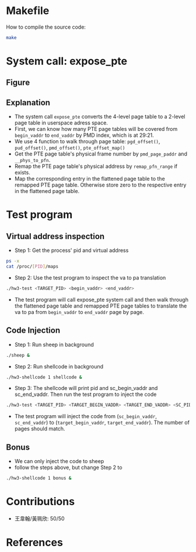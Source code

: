 # Makefile
How to compile the source code:
```bash
make
```
# System call: expose_pte
## Figure
## Explanation
* The system call `expose_pte` converts the 4-level page table to a 2-level page table in userspace adress space.
* First, we can know how many PTE page tables will be covered from `begin_vaddr` to `end_vaddr` by PMD index, which is at 29:21.
* We use 4 function to walk through page table: `pgd_offset()`, `pud_offset()`, `pmd_offset()`, `pte_offset_map()`
* Get the PTE page table's physical frame number by `pmd_page_paddr` and `__phys_to_pfn`.
* Remap the PTE page table's physical address by `remap_pfn_range` if exists.
* Map the corresponding entry in the flattened page table to the remapped PTE page table. Otherwise store zero to the respective entry in the flattened page table.
# Test program
## Virtual address inspection
* Step 1: Get the process' pid and virtual address
```bash
ps -x
cat /proc/[PID]/maps
```
* Step 2: Use the test program to inspect the va to pa translation
```bash
./hw3-test <TARGET_PID> <begin_vaddr> <end_vaddr>
```
* The test program will call expose_pte system call and then walk through the flattened page table and remapped PTE page tables to translate the va to pa from `begin_vaddr` to `end_vaddr` page by page.
## Code Injection
* Step 1: Run sheep in background
```bash
./sheep &
```
* Step 2: Run shellcode in background
```bash
./hw3-shellcode 1 shellcode &
```
* Step 3: The shellcode will print pid and sc_begin_vaddr and sc_end_vaddr. Then run the test program to inject the code
```bash
./hw3-test <TARGET_PID> <TARGET_BEGIN_VADDR> <TARGET_END_VADDR> <SC_PID> <SC_BEGIN_VADDR> <SC_END_VADDR>
```
* The test program will inject the code from (`sc_begin_vaddr`, `sc_end_vaddr`) to (`target_begin_vaddr`, `target_end_vaddr`). The number of pages should match.
## Bonus
* We can only inject the code to sheep
* follow the steps above, but change Step 2 to
```bash
./hw3-shellcode 1 bonus &
```
# Contributions
* 王韋翰/黃珮欣: 50/50
# References